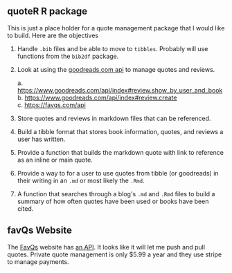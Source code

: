 ## quoteR R package

This is just a place holder for a quote management package that I would like to build.  Here are the objectives

1. Handle `.bib` files and be able to move to `tibbles`.  Probably will use functions from the `bib2df` package.
2. Look at using the [goodreads.com api](https://www.goodreads.com/api) to manage quotes and reviews.

    a. https://www.goodreads.com/api/index#review.show_by_user_and_book   
    b. https://www.goodreads.com/api/index#review.create   
    c. https://favqs.com/api  

3. Store quotes and reviews in markdown files that can be referenced.
4. Build a tibble format that stores book information, quotes, and reviews a user has written.
5. Provide a function that builds the markdown quote with link to reference as an inline or main quote.
6. Provide a way to for a user to use quotes from tibble (or goodreads) in their writing in an `.md` or most likely the `.Rmd`.
7. A function that searches through a blog's `.md` and `.Rmd` files to build a summary of how often quotes have been used or books have been cited.

## favQs Website

The [FavQs](https://favqs.com/) website has [an API](https://favqs.com/api).  It looks like it will let me push and pull quotes. Private quote management is only $5.99 a year and they use stripe to manage payments.

### 
